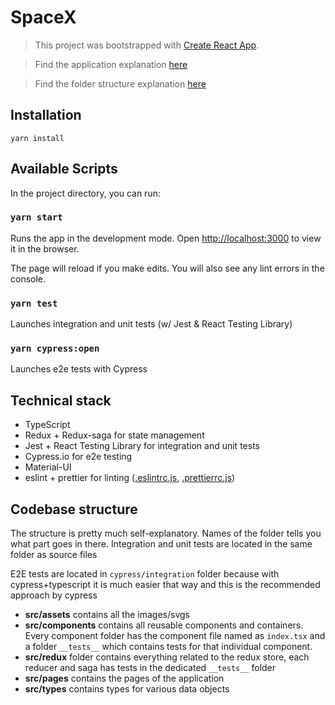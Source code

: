 # SpaceX

> This project was bootstrapped with [Create React App](https://github.com/facebook/create-react-app).

> Find the application explanation [here](https://drive.google.com/file/d/1vBCnvG17KQNhknnX33RhellfKqYP0g3c/view?usp=sharing)

> Find the folder structure explanation [here](https://drive.google.com/file/d/1lxYA3Jw2RCz99k4dkNNj22mAgZKqFt3Y/view?usp=sharing)

## Installation

```
yarn install
```

## Available Scripts

In the project directory, you can run:

### `yarn start`

Runs the app in the development mode.
Open [http://localhost:3000](http://localhost:3000) to view it in the browser.

The page will reload if you make edits.
You will also see any lint errors in the console.

### `yarn test`

Launches integration and unit tests (w/ Jest & React Testing Library)

### `yarn cypress:open`

Launches e2e tests with Cypress

## Technical stack

- TypeScript
- Redux + Redux-saga for state management
- Jest + React Testing Library for integration and unit tests
- Cypress.io for e2e testing
- Material-UI
- eslint + prettier for linting ([.eslintrc.js](/.eslintrc.js), [.prettierrc.js](/.prettierrc.js))

## Codebase structure

The structure is pretty much self-explanatory. Names of the folder tells you what part goes in there.
Integration and unit tests are located in the same folder as source files

E2E tests are located in `cypress/integration` folder because with cypress+typescript it is much easier that way and
this is the recommended approach by cypress

- **src/assets** contains all the images/svgs
- **src/components** contains all reusable components and containers. Every component folder has the component file named as `index.tsx` and a folder `__tests__` which contains tests for that individual component.
- **src/redux** folder contains everything related to the redux store, each reducer and saga has tests in the dedicated `__tests__` folder
- **src/pages** contains the pages of the application
- **src/types** contains types for various data objects
